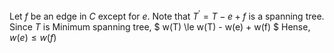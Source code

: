 Let $f$ be an edge in $C$ except for $e$.
Note that $T^{\prime} = T - e + f$ is a spanning tree.
Since $T$ is Minimum spanning tree,
$
w(T) \le w(T) - w(e) + w(f)
$
Hense, $w(e) \le w(f)$
